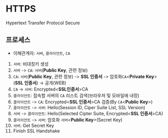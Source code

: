 # HTTPS

Hypertext Transfer Protocol Secure

## 프로세스

 - 이해관계자: `서버`, `클라이언트`, `CA`

 1. `서버`: 비대칭키 생성
 2. `서버` -> `CA`: `서버`(**Public Key**, 관련 정보)
 3. `CA`: `서버`(**Public Key**, 관련 정보) -> **SSL 인증서** -> 암호화`CA`<**Private Key**>(**SSL 인증서**) -> 공개(WEB)
 4. `CA` -> `서버`: Encrypted<**SSL인증서**>CA
 5. `클라이언트`: 접속할 서버의 `CA` 리스트 검색(브라우저 및 모바일에 내장)
 6. `클라이언트` -> `CA`: Encrypted<**SSL 인증서**>CA 검증(By `CA`<**Public Key**>)
 7. `클라이언트` -> `서버`: Hello(Session ID, Ciper Suite List, SSL Version)
 8. `서버` -> `클라이언트`: Hello(Selected Cipter Suite, Encrypted<**SSL 인증서**>CA)
 9. `클라이언트` -> `서버`: 암호화 `서버`<**Public Key**>(Secret Key)
 10. `서버`: Get Secret Key
 11. Finish SSL Handshake